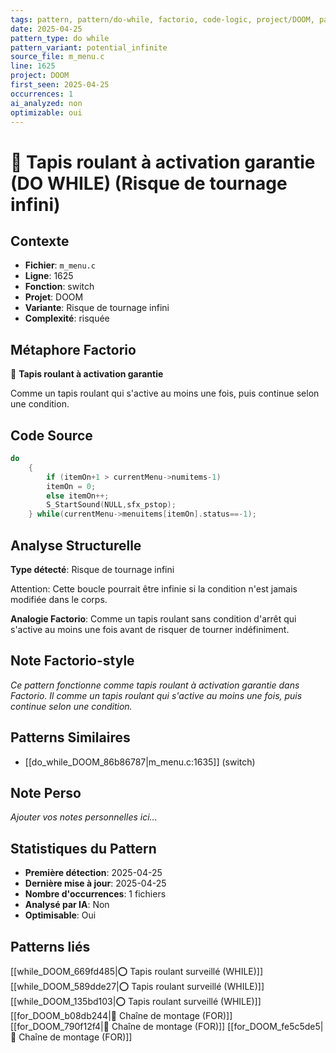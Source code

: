 ```yaml
---
tags: pattern, pattern/do-while, factorio, code-logic, project/DOOM, pattern/variant/potential_infinite
date: 2025-04-25
pattern_type: do while
pattern_variant: potential_infinite
source_file: m_menu.c
line: 1625
project: DOOM
first_seen: 2025-04-25
occurrences: 1
ai_analyzed: non
optimizable: oui
---
```


# 🔄 Tapis roulant à activation garantie (DO WHILE) (Risque de tournage infini)

## Contexte
- **Fichier**: `m_menu.c`
- **Ligne**: 1625
- **Fonction**: switch
- **Projet**: DOOM
- **Variante**: Risque de tournage infini
- **Complexité**: risquée

## Métaphore Factorio
🔄 **Tapis roulant à activation garantie**

Comme un tapis roulant qui s'active au moins une fois, puis continue selon une condition.

## Code Source
```c
do
	{
	    if (itemOn+1 > currentMenu->numitems-1)
		itemOn = 0;
	    else itemOn++;
	    S_StartSound(NULL,sfx_pstop);
	} while(currentMenu->menuitems[itemOn].status==-1);
```

## Analyse Structurelle
**Type détecté**: Risque de tournage infini

Attention: Cette boucle pourrait être infinie si la condition n'est jamais modifiée dans le corps.

**Analogie Factorio**:
Comme un tapis roulant sans condition d'arrêt qui s'active au moins une fois avant de risquer de tourner indéfiniment.

## Note Factorio-style
*Ce pattern fonctionne comme tapis roulant à activation garantie dans Factorio. Il comme un tapis roulant qui s'active au moins une fois, puis continue selon une condition.*

## Patterns Similaires
- [[do_while_DOOM_86b86787|m_menu.c:1635]] (switch)

## Note Perso
*Ajouter vos notes personnelles ici...*

## Statistiques du Pattern
- **Première détection**: 2025-04-25
- **Dernière mise à jour**: 2025-04-25
- **Nombre d'occurrences**: 1 fichiers
- **Analysé par IA**: Non
- **Optimisable**: Oui

## Patterns liés
[[while_DOOM_669fd485|⭕ Tapis roulant surveillé (WHILE)]]
[[while_DOOM_589dde27|⭕ Tapis roulant surveillé (WHILE)]]
[[while_DOOM_135bd103|⭕ Tapis roulant surveillé (WHILE)]]
[[for_DOOM_b08db244|🔄 Chaîne de montage (FOR)]]
[[for_DOOM_790f12f4|🔄 Chaîne de montage (FOR)]]
[[for_DOOM_fe5c5de5|🔄 Chaîne de montage (FOR)]]
